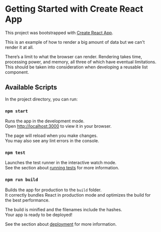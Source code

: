 # Getting Started with Create React App

This project was bootstrapped with [Create React App](https://github.com/facebook/create-react-app).

This is an example of how to render a big amount of data but we can't render it at all.

There’s a limit to what the browser can render. Rendering takes time, processing power,
and memory, all three of which have eventual limitations. This should be taken into
consideration when developing a reusable list component.

## Available Scripts

In the project directory, you can run:

### `npm start`

Runs the app in the development mode.\
Open [http://localhost:3000](http://localhost:3000) to view it in your browser.

The page will reload when you make changes.\
You may also see any lint errors in the console.

### `npm test`

Launches the test runner in the interactive watch mode.\
See the section about [running tests](https://facebook.github.io/create-react-app/docs/running-tests) for more information.

### `npm run build`

Builds the app for production to the `build` folder.\
It correctly bundles React in production mode and optimizes the build for the best performance.

The build is minified and the filenames include the hashes.\
Your app is ready to be deployed!

See the section about [deployment](https://facebook.github.io/create-react-app/docs/deployment) for more information.
